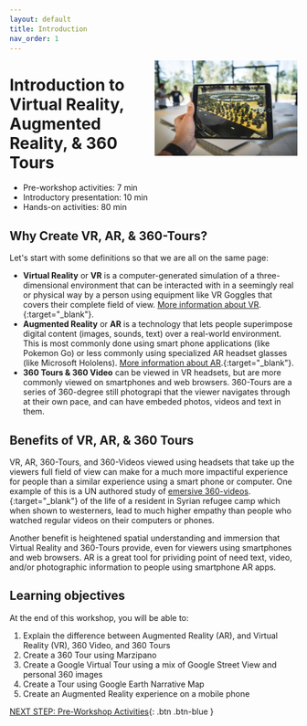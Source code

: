 ```yaml
---
layout: default
title: Introduction 
nav_order: 1
---
```

<img src="images\logo.png" alt="360 tours logo" style="float:right;width:250px;"> 

# Introduction to Virtual Reality, Augmented Reality, & 360 Tours

- Pre-workshop activities: 7 min 
- Introductory presentation: 10 min
- Hands-on activities: 80 min

## Why Create VR, AR, & 360-Tours?

Let's start with some definitions so that we are all on the same page: 
- **Virtual Reality** or **VR** is a computer-generated simulation of a three-dimensional environment that can be interacted with in a seemingly real or physical way by a person using equipment like VR Goggles that covers their complete field of view. [More information about VR](https://guides.library.utoronto.ca/c.php?g=607624&p=4938314).{:target="_blank"}.
- **Augmented Reality** or **AR** is a technology that lets people superimpose digital content (images, sounds, text) over a real-world environment. This is most commonly done using smart phone applications (like Pokemon Go) or less commonly using specialized AR headset glasses (like Microsoft Hololens). [More information about AR](https://www.threekit.com/blog/what-is-augmented-reality).{:target="_blank"}.  
- **360 Tours & 360 Video** can be viewed in VR headsets, but are more commonly viewed on smartphones and web browsers. 360-Tours are a series of 360-degree still photograpi that the viewer navigates through at their own pace, and can have embeded photos, videos and text in them. 

## Benefits of VR, AR, & 360 Tours
VR, AR, 360-Tours, and 360-Videos viewed using headsets that take up the viewers full field of view can make for a much more impactiful experience for people than a similar experience using a smart phone or computer. One example of this is a UN authored study of [emersive 360-videos](https://techcrunch.com/2015/01/23/un-launches-powerful-oculus-virtual-reality-film-following-syrian-refugee-girl/).{:target="_blank"} of the life of a resident in Syrian refugee camp which when shown to westerners, lead to much higher empathy than people who watched regular videos on their computers or phones.

Another benefit is heightened spatial understanding and immersion that Virtual Reality and 360-Tours provide, even for viewers using smartphones and web browsers. AR is a great tool for prividing point of need text, video, and/or photographic information to people using smartphone AR apps.

## Learning objectives

At the end of this workshop, you will be able to:

1. Explain the difference between Augmented Reality (AR), and Virtual Reality (VR), 360 Video, and 360 Tours
2. Create a 360 Tour using Marzipano
3. Create a Google Virtual Tour using a mix of Google Street View and personal 360 images
4. Create a Tour using Google Earth Narrative Map
5. Create an Augmented Reality experience on a mobile phone

[NEXT STEP: Pre-Workshop Activities](pre-workshop.html){: .btn .btn-blue }
